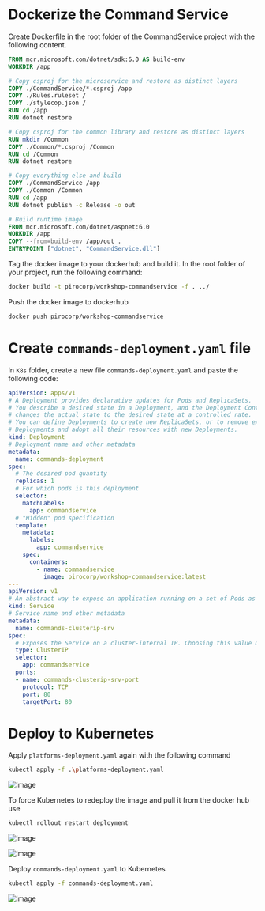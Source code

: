 # Dockerize the Command Service

Create Dockerfile in the root folder of the CommandService project with the following content. 

```dockerfile
FROM mcr.microsoft.com/dotnet/sdk:6.0 AS build-env
WORKDIR /app

# Copy csproj for the microservice and restore as distinct layers
COPY ./CommandService/*.csproj /app
COPY ./Rules.ruleset /
COPY ./stylecop.json /
RUN cd /app
RUN dotnet restore

# Copy csproj for the common library and restore as distinct layers
RUN mkdir /Common
COPY ./Common/*.csproj /Common
RUN cd /Common
RUN dotnet restore

# Copy everything else and build
COPY ./CommandService /app
COPY ./Common /Common
RUN cd /app
RUN dotnet publish -c Release -o out

# Build runtime image
FROM mcr.microsoft.com/dotnet/aspnet:6.0
WORKDIR /app
COPY --from=build-env /app/out .
ENTRYPOINT ["dotnet", "CommandService.dll"]
```


Tag the docker image to your dockerhub and build it. In the root folder of your project, run the following command:

```bash
docker build -t pirocorp/workshop-commandservice -f . ../
```


Push the docker image to dockerhub

```bash
docker push pirocorp/workshop-commandservice
```


# Create ```commands-deployment.yaml``` file

In ```K8s``` folder, create a new file ```commands-deployment.yaml``` and paste the following code:

```yaml
apiVersion: apps/v1
# A Deployment provides declarative updates for Pods and ReplicaSets.
# You describe a desired state in a Deployment, and the Deployment Controller 
# changes the actual state to the desired state at a controlled rate. 
# You can define Deployments to create new ReplicaSets, or to remove existing 
# Deployments and adopt all their resources with new Deployments.
kind: Deployment
# Deployment name and other metadata
metadata: 
  name: commands-deployment
spec:
  # The desired pod quantity
  replicas: 1
  # For which pods is this deployment
  selector: 
    matchLabels:
      app: commandservice
  # "Hidden" pod specification
  template:
    metadata:
      labels:
        app: commandservice
    spec:
      containers:
        - name: commandservice
          image: pirocorp/workshop-commandservice:latest
---
apiVersion: v1
# An abstract way to expose an application running on a set of Pods as a network service.
kind: Service
# Service name and other metadata
metadata:
  name: commands-clusterip-srv
spec:
  # Exposes the Service on a cluster-internal IP. Choosing this value makes the Service only reachable from within the cluster. This is the default ServiceType
  type: ClusterIP
  selector:
    app: commandservice
  ports:
  - name: commands-clusterip-srv-port
    protocol: TCP
    port: 80
    targetPort: 80
```


# Deploy to Kubernetes

Apply ```platforms-deployment.yaml``` again with the following command

```bash
kubectl apply -f .\platforms-deployment.yaml
```

![image](https://user-images.githubusercontent.com/34960418/172602287-25a6b510-9e64-4042-a0a8-cfda8c9e900d.png)


To force Kubernetes to redeploy the image and pull it from the docker hub use

```bash
kubectl rollout restart deployment
```

![image](https://user-images.githubusercontent.com/34960418/172608378-0f4c136d-1067-4ddf-bd6f-cf91c0b1151b.png)

![image](https://user-images.githubusercontent.com/34960418/172608547-8aad175c-5a2a-4c14-92dc-a26aecf6d7b1.png)


Deploy ```commands-deployment.yaml``` to Kubernetes

```bash
kubectl apply -f commands-deployment.yaml
```

![image](https://user-images.githubusercontent.com/34960418/172609222-675d6742-f589-45e1-9afd-f0f24dcfd1e2.png)





